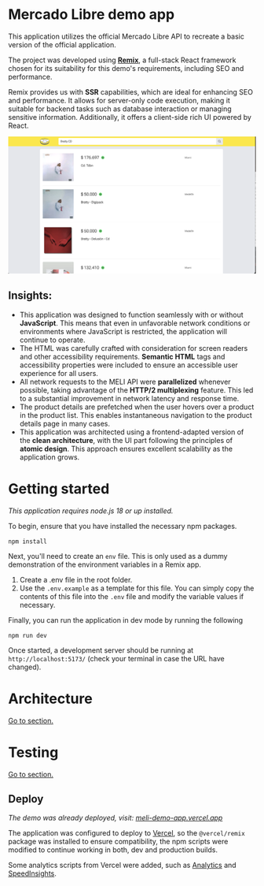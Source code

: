 # Mercado Libre demo app

This application utilizes the official Mercado Libre API to recreate a basic version of the official application.

The project was developed using [**Remix**](https://remix.run), a full-stack React framework chosen for its suitability for this demo's requirements, including SEO and performance.

Remix provides us with **SSR** capabilities, which are ideal for enhancing SEO and performance. It allows for server-only code execution, making it suitable for backend tasks such as database interaction or managing sensitive information. Additionally, it offers a client-side rich UI powered by React.

<img src="docs/images/items-search.webp" alt="items search page">

## Insights:

- This application was designed to function seamlessly with or without **JavaScript**. This means that even in unfavorable network conditions or environments where JavaScript is restricted, the application will continue to operate.
- The HTML was carefully crafted with consideration for screen readers and other accessibility requirements. **Semantic HTML** tags and accessibility properties were included to ensure an accessible user experience for all users.
- All network requests to the MELI API were **parallelized** whenever possible, taking advantage of the **HTTP/2 multiplexing** feature. This led to a substantial improvement in network latency and response time.
- The product details are prefetched when the user hovers over a product in the product list. This enables instantaneous navigation to the product details page in many cases.
- This application was architected using a frontend-adapted version of the **clean architecture**, with the UI part following the principles of **atomic design**. This approach ensures excellent scalability as the application grows.

# Getting started

*This application requires node.js 18 or up installed.*

To begin, ensure that you have installed the necessary npm packages.

    npm install

Next, you'll need to create an `env` file. This is only used as a dummy demonstration of the environment variables in a Remix app.

1.  Create a .env file in the root folder.
2.  Use the `.env.example` as a template for this file. You can simply copy the contents of this file into the `.env` file and modify the variable values if necessary.

Finally, you can run the application in dev mode by running the following

    npm run dev

Once started, a development server should be running at `http://localhost:5173/` (check your terminal in case the URL have changed).

# Architecture

[Go to section.](app/)


# Testing

[Go to section.](tests/)

## Deploy
*The demo was already deployed, visit: [meli-demo-app.vercel.app](https://meli-demo-app.vercel.app/ "https://meli-demo-app.vercel.app")*

The application was configured to deploy to [Vercel](https://vercel.com), so the `@vercel/remix` package was installed to ensure compatibility, the npm scripts were modified to continue working in both, dev and production builds.

Some analytics scripts from Vercel were added, such as [Analytics](https://vercel.com/analytics) and [SpeedInsights](https://vercel.com/docs/speed-insights).
